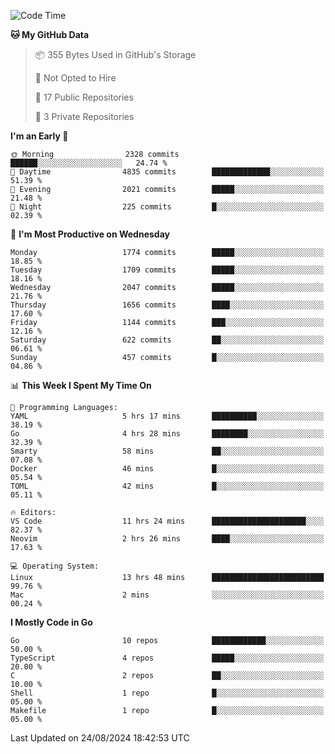 <!--START_SECTION:waka-->
![Code Time](http://img.shields.io/badge/Code%20Time-845%20hrs%2022%20mins-blue)

**🐱 My GitHub Data** 

> 📦 355 Bytes Used in GitHub's Storage 
 > 
> 🚫 Not Opted to Hire
 > 
> 📜 17 Public Repositories 
 > 
> 🔑 3 Private Repositories 
 > 
**I'm an Early 🐤** 

```text
🌞 Morning                2328 commits        ██████░░░░░░░░░░░░░░░░░░░   24.74 % 
🌆 Daytime                4835 commits        █████████████░░░░░░░░░░░░   51.39 % 
🌃 Evening                2021 commits        █████░░░░░░░░░░░░░░░░░░░░   21.48 % 
🌙 Night                  225 commits         █░░░░░░░░░░░░░░░░░░░░░░░░   02.39 % 
```
📅 **I'm Most Productive on Wednesday** 

```text
Monday                   1774 commits        █████░░░░░░░░░░░░░░░░░░░░   18.85 % 
Tuesday                  1709 commits        █████░░░░░░░░░░░░░░░░░░░░   18.16 % 
Wednesday                2047 commits        █████░░░░░░░░░░░░░░░░░░░░   21.76 % 
Thursday                 1656 commits        ████░░░░░░░░░░░░░░░░░░░░░   17.60 % 
Friday                   1144 commits        ███░░░░░░░░░░░░░░░░░░░░░░   12.16 % 
Saturday                 622 commits         ██░░░░░░░░░░░░░░░░░░░░░░░   06.61 % 
Sunday                   457 commits         █░░░░░░░░░░░░░░░░░░░░░░░░   04.86 % 
```


📊 **This Week I Spent My Time On** 

```text
💬 Programming Languages: 
YAML                     5 hrs 17 mins       ██████████░░░░░░░░░░░░░░░   38.19 % 
Go                       4 hrs 28 mins       ████████░░░░░░░░░░░░░░░░░   32.39 % 
Smarty                   58 mins             ██░░░░░░░░░░░░░░░░░░░░░░░   07.08 % 
Docker                   46 mins             █░░░░░░░░░░░░░░░░░░░░░░░░   05.54 % 
TOML                     42 mins             █░░░░░░░░░░░░░░░░░░░░░░░░   05.11 % 

🔥 Editors: 
VS Code                  11 hrs 24 mins      █████████████████████░░░░   82.37 % 
Neovim                   2 hrs 26 mins       ████░░░░░░░░░░░░░░░░░░░░░   17.63 % 

💻 Operating System: 
Linux                    13 hrs 48 mins      █████████████████████████   99.76 % 
Mac                      2 mins              ░░░░░░░░░░░░░░░░░░░░░░░░░   00.24 % 
```

**I Mostly Code in Go** 

```text
Go                       10 repos            ████████████░░░░░░░░░░░░░   50.00 % 
TypeScript               4 repos             █████░░░░░░░░░░░░░░░░░░░░   20.00 % 
C                        2 repos             ██░░░░░░░░░░░░░░░░░░░░░░░   10.00 % 
Shell                    1 repo              █░░░░░░░░░░░░░░░░░░░░░░░░   05.00 % 
Makefile                 1 repo              █░░░░░░░░░░░░░░░░░░░░░░░░   05.00 % 
```




 Last Updated on 24/08/2024 18:42:53 UTC
<!--END_SECTION:waka-->
